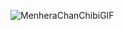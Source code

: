 ![MenheraChanChibiGIF](https://github.com/NebuulaMods/NebuulaMods/assets/160175924/4424de8b-d2b9-4352-894a-6aca0b0d5b27)
